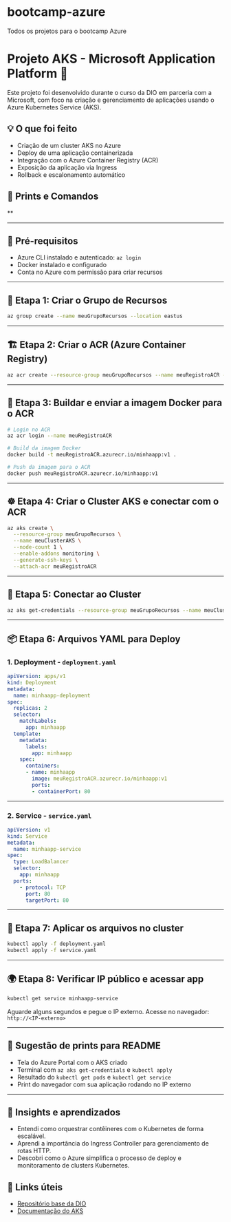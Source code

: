 # bootcamp-azure
Todos os projetos para o bootcamp Azure

# Projeto AKS - Microsoft Application Platform 🚀

Este projeto foi desenvolvido durante o curso da DIO em parceria com a Microsoft, com foco na criação e gerenciamento de aplicações usando o Azure Kubernetes Service (AKS).

## 💡 O que foi feito

- Criação de um cluster AKS no Azure
- Deploy de uma aplicação containerizada
- Integração com o Azure Container Registry (ACR)
- Exposição da aplicação via Ingress
- Rollback e escalonamento automático

## 📸 Prints e Comandos

**

---

## 🧰 Pré-requisitos

- Azure CLI instalado e autenticado: `az login`
- Docker instalado e configurado
- Conta no Azure com permissão para criar recursos

---

## 🔧 Etapa 1: Criar o Grupo de Recursos

```bash
az group create --name meuGrupoRecursos --location eastus
```

---

## 🏗️ Etapa 2: Criar o ACR (Azure Container Registry)

```bash
az acr create --resource-group meuGrupoRecursos --name meuRegistroACR --sku Basic
```

---

## 🐳 Etapa 3: Buildar e enviar a imagem Docker para o ACR

```bash
# Login no ACR
az acr login --name meuRegistroACR

# Build da imagem Docker
docker build -t meuRegistroACR.azurecr.io/minhaapp:v1 .

# Push da imagem para o ACR
docker push meuRegistroACR.azurecr.io/minhaapp:v1
```

---

## ☸️ Etapa 4: Criar o Cluster AKS e conectar com o ACR

```bash
az aks create \
  --resource-group meuGrupoRecursos \
  --name meuClusterAKS \
  --node-count 1 \
  --enable-addons monitoring \
  --generate-ssh-keys \
  --attach-acr meuRegistroACR
```

---

## 🧩 Etapa 5: Conectar ao Cluster

```bash
az aks get-credentials --resource-group meuGrupoRecursos --name meuClusterAKS
```

---

## 📦 Etapa 6: Arquivos YAML para Deploy

### **1. Deployment - `deployment.yaml`**
```yaml
apiVersion: apps/v1
kind: Deployment
metadata:
  name: minhaapp-deployment
spec:
  replicas: 2
  selector:
    matchLabels:
      app: minhaapp
  template:
    metadata:
      labels:
        app: minhaapp
    spec:
      containers:
      - name: minhaapp
        image: meuRegistroACR.azurecr.io/minhaapp:v1
        ports:
        - containerPort: 80
```

---

### **2. Service - `service.yaml`**
```yaml
apiVersion: v1
kind: Service
metadata:
  name: minhaapp-service
spec:
  type: LoadBalancer
  selector:
    app: minhaapp
  ports:
    - protocol: TCP
      port: 80
      targetPort: 80
```

---

## 🚀 Etapa 7: Aplicar os arquivos no cluster

```bash
kubectl apply -f deployment.yaml
kubectl apply -f service.yaml
```

---

## 🌍 Etapa 8: Verificar IP público e acessar app

```bash
kubectl get service minhaapp-service
```

Aguarde alguns segundos e pegue o IP externo. Acesse no navegador:  
`http://<IP-externo>`

---

## 📸 Sugestão de prints para README

- Tela do Azure Portal com o AKS criado
- Terminal com `az aks get-credentials` e `kubectl apply`
- Resultado do `kubectl get pods` e `kubectl get service`
- Print do navegador com sua aplicação rodando no IP externo

---


## 🤔 Insights e aprendizados

- Entendi como orquestrar contêineres com o Kubernetes de forma escalável.
- Aprendi a importância do Ingress Controller para gerenciamento de rotas HTTP.
- Descobri como o Azure simplifica o processo de deploy e monitoramento de clusters Kubernetes.

## 🔗 Links úteis

- [Repositório base da DIO](https://github.com/digitalinnovationone/Microsoft_Application_Platform)
- [Documentação do AKS](https://learn.microsoft.com/pt-br/azure/aks/)


